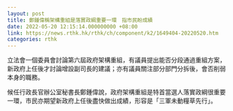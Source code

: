 ```yaml
---
layout: post
title: 鄭鍾偉稱架構重組是落實政綱重要一環　指市民盼成績
date: 2022-05-20 12:15:14.000000000 +08:00
link: https://news.rthk.hk/rthk/ch/component/k2/1649404-20220520.htm
categories: rthk
---
```


立法會一個委員會討論第六屆政府架構重組，有議員提出能否分段通過重組方案，新政府上任後才討論增設副司長的建議；亦有議員關注部分部門分拆後，會否削弱本身的職務。

候任行政長官辦公室秘書長鄭鍾偉說，政府架構重組是特首當選人落實政綱很重要一環，市民亦期望新政府上任後盡快做出成績，形容是「三軍未動糧草先行」。
